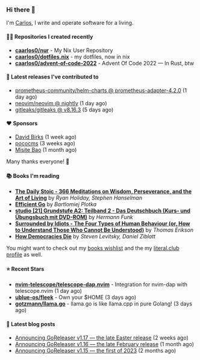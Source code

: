 ### Hi there 👋

I'm [Carlos](https://caarlos0.dev), I write and operate software for a living.

#### 👨‍💻 Repositories I created recently
- **[caarlos0/nur](https://github.com/caarlos0/nur)** - My Nix User Repository
- **[caarlos0/dotfiles.nix](https://github.com/caarlos0/dotfiles.nix)** - my dotfiles, now in nix
- **[caarlos0/advent-of-code-2022](https://github.com/caarlos0/advent-of-code-2022)** - Advent Of Code 2022 — In Rust, btw

#### 🚀 Latest releases I've contributed to


- [prometheus-community/helm-charts @ prometheus-adapter-4.2.0](https://github.com/prometheus-community/helm-charts/releases/tag/prometheus-adapter-4.2.0) (1 day ago)
- [neovim/neovim @ nightly](https://github.com/neovim/neovim/releases/tag/nightly) (1 day ago)
- [gitleaks/gitleaks @ v8.16.3](https://github.com/gitleaks/gitleaks/releases/tag/v8.16.3) (5 days ago)

#### ❤️ Sponsors
- [David Birks](https://github.com/dbirks) (1 week ago)
- [pococms](https://github.com/pococms) (3 weeks ago)
- [Misite Bao](https://github.com/misitebao) (1 month ago)

Many thanks everyone! 🙏

#### 📚 Books I'm reading
- **[The Daily Stoic - 366 Meditations on Wisdom, Perseverance, and the Art of Living](https://literal.club/caarlos0/book/the-daily-stoic-lbfbd)** by _Ryan Holiday, Stephen Hanselman_
- **[Efficient Go](https://literal.club/caarlos0/book/bartlomiej-plotka-efficient-go-h2xgm)** by _Bartlomiej Plotka_
- **[studio [21] Grundstufe A2: Teilband 2 - Das Deutschbuch (Kurs- und Übungsbuch mit DVD-ROM)](https://literal.club/caarlos0/book/hermann-funk-studio-21-grundstufe-a2-teilband-2-das-deutschbuch-kurs-und-ubungsbuch-mit-dvd-rom-9zuoy)** by _Hermann Funk_
- **[Surrounded by Idiots - The Four Types of Human Behaviour (or, How to Understand Those Who Cannot Be Understood)](https://literal.club/caarlos0/book/thomas-erikson-surrounded-by-idiots-duzaj)** by _Thomas Erikson_
- **[How Democracies Die](https://literal.club/caarlos0/book/how-democracies-die-5395k)** by _Steven Levitsky, Daniel Ziblatt_

You might want to check out my [books
wishlist](https://www.amazon.com.br/hz/wishlist/ls/EB8P7VS717SV) and the my
[literal.club profile](https://literal.club/caarlos0) as well.

#### ⭐ Recent Stars
- **[nvim-telescope/telescope-dap.nvim](https://github.com/nvim-telescope/telescope-dap.nvim)** - Integration for nvim-dap with telescope.nvim (1 day ago)
- **[ublue-os/fleek](https://github.com/ublue-os/fleek)** - Own your $HOME (3 days ago)
- **[gotzmann/llama.go](https://github.com/gotzmann/llama.go)** - llama.go is like llama.cpp in pure Golang! (3 days ago)

#### 📄 Latest blog posts
- [Announcing GoReleaser v1.17 — the late Easter release](https://carlosbecker.com/posts/goreleaser-v1.17/) (2 weeks ago)
- [Announcing GoReleaser v1.16 — the late February release](https://carlosbecker.com/posts/goreleaser-v1.16/) (1 month ago)
- [Announcing GoReleaser v1.15 — the first of 2023](https://carlosbecker.com/posts/goreleaser-v1.15/) (2 months ago)
